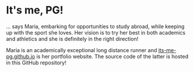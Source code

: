 # It's me, PG!

... says Maria, embarking for opportunities to study abroad, while keeping up with the sport she loves. Her vision is to try her best in both academics and athletics and she is definitely in the right direction!

Maria is an academically exceptional long distance runner and [its-me-pg.github.io](https://its-me-pg.github.io) is her portfolio website. The source code of the latter is hosted in this GitHub repository!
